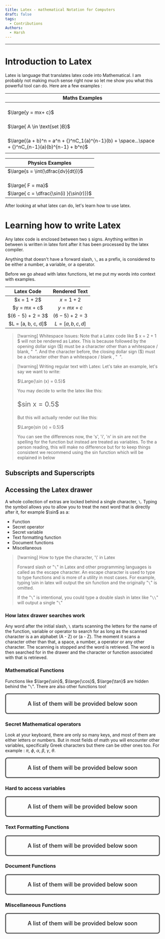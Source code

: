 ```yaml
---
title: Latex - mathematical Notation for Computers
draft: false
tags:
  - Contributions
Authors:
  - Harsh
---
```

---

# Introduction to Latex

Latex is language that translates latex code into Mathematical. I am probably not making much sense right now so let me show you what this powerful tool can do. Here are a few examples : 


| <center>Maths Examples</center>                                                                            |
| ---------------------------------------------------------------------------------------------------------- |
| <br>$\large{y = mx+ c}$                                                                                    |
| <br>$\large{ A \in \text{set }B}$                                                                          |
| <br>$\large{(a + b)^n = a^n + {}^nC_1(a)^{n-1}(b) + \space...\space + {}^nC_{n-1}(a)(b)^{n-1} + b^n}$ <br> |
|                                                                                                            |

| <center>Physics Examples</center>        |
| ---------------------------------------- |
| $\large{s = \int(\dfrac{dv}{dt})}$       |
| <br>$\large{ F = ma}$                    |
| $\large{ c = \dfrac{\sin(i) }{\sin(r)}}$ |

After looking at what latex can do, let's learn how to use latex. 


# Learning how to write Latex 

Any latex code is enclosed between two `$` signs. Anything written in between is written in latex font after it has been processed by the latex compiler.

Anything that doesn't have a forward slash, `\`, as a prefix, is considered to be either a number, a variable, or a operator.

Before we go ahead with latex functions, let me put my words into context with examples.


|     Latex Code      |   Rendered Text    |
| :-----------------: | :----------------: |
|    \$x = 1 + 2$     |    $x = 1 + 2$     |
|    \$y = mx + c$    |    $y = mx + c$    |
| \$(6 - 5) + 2 = 3$  | $(6 - 5) + 2 = 3$  |
| \$L = [a, b, c, d]$ | $L = [a, b, c, d]$ |
>[!warning] Whitespace Issues:
>Note that a Latex code like $ x = 2 + 1 $ will not be rendered as Latex. This is because followed by the opening dollar sign (\$) must be a character other than a whitespace / blank, "` `". And the character before, the closing dollar sign (\$)  must be a character other than a whitespace / blank , "` `".

>[!warning] Writing regular text with Latex:
>Let's take an example, let's say we want to write:
>
>$\Large{\sin (x) = 0.5}$ 
>
>You may decide to write the latex like this:
>
><p style="font-size : 22">$sin x = 0.5$</p>
>
>But this will actually render out like this:
>
>$\Large{sin (x) = 0.5}$ 
>
>You can see the differences now, the 's', 'i', 'n' in sin are not the spelling for the function but instead are treated as variables. To the a person reading, this will make no difference but for to keep things consistent we recommend using the sin function which will be explained in  below

## Subscripts and Superscripts




## Accessing the Latex drawer

A whole collection of extras are locked behind a single character, `\`. Typing the symbol allows you to allow you to treat the next word that is directly after it, for example \$\sin$ as a:
- Function
- Secret operator
- Secret variable
- Text formatting function
- Document functions
- Miscellaneous

>[!warning] How to type the character, '\\' in Latex
> 
> Forward slash or "`\`" in Latex and other programming languages is called as the escape character. An escape character is used to type to type functions and is more of a utility in most cases. For example, typing \sin in latex will output the sin function and the originally "`\`" is omitted.  
> 
> If the "`\`" is intentional, you could type a double slash in latex like "`\\`" will output a single "`\`"
>

### How latex drawer searches work

Any word after the initial slash, `\` starts scanning the letters for the name of the function, variable or operator to search for as long as the scanned character is a an alphabet (A - Z) or (a - Z). The moment it scans a character other than that,  a space, a number, a operator or any other character. The scanning is stopped and the word is retrieved. The word is then searched for in the drawer and the character or function associated with that is retrieved. 

### Mathematical Functions

Functions like $\large{\sin}$, $\large{\cos}$,  $\large{\tan}$ are hidden behind the "`\`". There are also other functions too! 

<div style="border-radius:8px; padding:20px; border: 3px solid black; border-color:#555 ; font-size: 18px; text-align: center; font-weight:500">A list of them will be provided below soon </div>


### Secret Mathematical operators

Look at your keyboard, there are only so many keys, and most of them are either letters or numbers. But in most fields of math you will encounter other variables, specifically Greek characters but there can be other ones too. For example : $\pi$, $\phi$, $\alpha$, $\beta$, $\gamma$, $\theta$. 

<div style="border-radius:8px; padding:20px; border: 3px solid black; border-color:#555 ; font-size: 18px; text-align: center; font-weight:500">A list of them will be provided below soon </div>

### Hard to access variables

<div style="border-radius:8px; padding:20px; border: 3px solid black; border-color:#555 ; font-size: 18px; text-align: center; font-weight:500">A list of them will be provided below soon </div>

### Text Formatting  Functions

<div style="border-radius:8px; padding:20px; border: 3px solid black; border-color:#555 ; font-size: 18px; text-align: center; font-weight:500">A list of them will be provided below soon </div>

### Document Functions

<div style="border-radius:8px; padding:20px; border: 3px solid black; border-color:#555 ; font-size: 18px; text-align: center; font-weight:500">A list of them will be provided below soon </div>

### Miscellaneous Functions 

<div style="border-radius:8px; padding:20px; border: 3px solid black; border-color:#555 ; font-size: 18px; text-align: center; font-weight:500">A list of them will be provided below soon </div>
